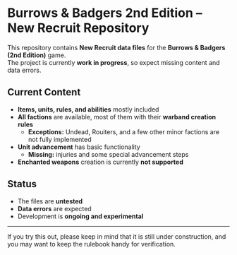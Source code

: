 # Burrows & Badgers 2nd Edition – New Recruit Repository

This repository contains **New Recruit data files** for the **Burrows & Badgers (2nd Edition)** game.  
The project is currently **work in progress**, so expect missing content and data errors.

## Current Content
- **Items, units, rules, and abilities** mostly included
- **All factions** are available, most of them with their **warband creation rules**  
  - **Exceptions:** Undead, Rouiters, and a few other minor factions are not fully implemented
- **Unit advancement** has basic functionality  
  - **Missing:** injuries and some special advancement steps
- **Enchanted weapons** creation is currently **not supported**

## Status
- The files are **untested**
- **Data errors** are expected
- Development is **ongoing and experimental**

---

If you try this out, please keep in mind that it is still under construction, and you may want to keep the rulebook handy for verification.
